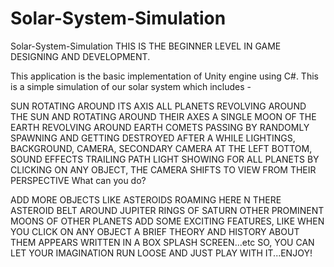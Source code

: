 # Solar-System-Simulation


Solar-System-Simulation
THIS IS THE BEGINNER LEVEL IN GAME DESIGNING AND DEVELOPMENT.

This application is the basic implementation of Unity engine using C#. This is a simple simulation of our solar system which includes -

SUN ROTATING AROUND ITS AXIS
ALL PLANETS REVOLVING AROUND THE SUN AND ROTATING AROUND THEIR AXES
A SINGLE MOON OF THE EARTH REVOLVING AROUND EARTH
COMETS PASSING BY RANDOMLY SPAWNING AND GETTING DESTROYED AFTER A WHILE
LIGHTINGS, BACKGROUND, CAMERA, SECONDARY CAMERA AT THE LEFT BOTTOM, SOUND EFFECTS
TRAILING PATH LIGHT SHOWING FOR ALL PLANETS
BY CLICKING ON ANY OBJECT, THE CAMERA SHIFTS TO VIEW FROM THEIR PERSPECTIVE
What can you do?

ADD MORE OBJECTS LIKE ASTEROIDS ROAMING HERE N THERE
ASTEROID BELT AROUND JUPITER
RINGS OF SATURN
OTHER PROMINENT MOONS OF OTHER PLANETS
ADD SOME EXCITING FEATURES, LIKE WHEN YOU CLICK ON ANY OBJECT A BRIEF THEORY AND HISTORY ABOUT THEM APPEARS WRITTEN IN A BOX
SPLASH SCREEN...etc
SO, YOU CAN LET YOUR IMAGINATION RUN LOOSE AND JUST PLAY WITH IT...ENJOY!
